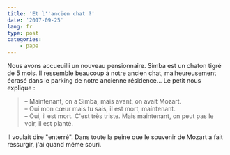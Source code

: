 ```yaml
---
title: 'Et l''ancien chat ?'
date: '2017-09-25'
lang: fr
type: post
categories:
    - papa
---
```


Nous avons accueuilli un nouveau pensionnaire. Simba est un chaton tigré de 5 mois. Il ressemble beaucoup à notre ancien chat, malheureusement écrasé dans le parking de notre ancienne résidence… Le petit nous explique :

<!-- more -->

> – Maintenant, on a Simba, mais avant, on avait Mozart.  
> – Oui mon cœur mais tu sais, il est mort, maintenant.  
> – Oui, il est mort. C'est très triste. Mais maintenant, on peut pas le voir, il est planté.

Il voulait dire "enterré". Dans toute la peine que le souvenir de Mozart a fait ressurgir, j'ai quand même souri.
